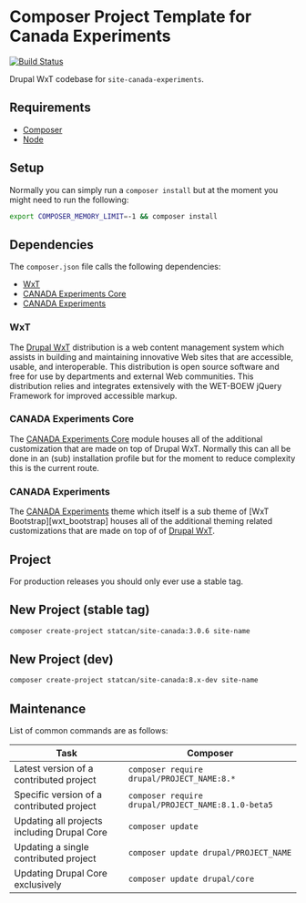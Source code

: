Composer Project Template for Canada Experiments
================================================

[![Build Status][ci-badge]][ci]

Drupal WxT codebase for `site-canada-experiments`.

## Requirements

* [Composer][composer]
* [Node][node]

## Setup

Normally you can simply run a `composer install` but at the moment you might need to run the following:

```sh
export COMPOSER_MEMORY_LIMIT=-1 && composer install
```

## Dependencies

The `composer.json` file calls the following dependencies:

* [WxT][wxt]
* [CANADA Experiments Core][canada_experiments_core]
* [CANADA Experiments][canada_experiments]

### WxT

The [Drupal WxT][wxt] distribution is a web content management system which assists in building and maintaining innovative Web sites that are accessible, usable, and interoperable. This distribution is open source software and free for use by departments and external Web communities. This distribution relies and integrates extensively with the WET-BOEW jQuery Framework for improved accessible markup.

### CANADA Experiments Core

The [CANADA Experiments Core][canada_experiments_core] module houses all of the additional customization that are made on top of Drupal WxT. Normally this can all be done in an (sub) installation profile but for the moment to reduce complexity this is the current route.

### CANADA Experiments

The [CANADA Experiments][canada_experiments] theme which itself is a sub theme of [WxT Bootstrap][wxt_bootstrap] houses all of the additional theming related customizations that are made on top of of [Drupal WxT][wxt].

## Project

For production releases you should only ever use a stable tag.

## New Project (stable tag)

```sh
composer create-project statcan/site-canada:3.0.6 site-name
```

## New Project (dev)

```sh
composer create-project statcan/site-canada:8.x-dev site-name
```

## Maintenance

List of common commands are as follows:

| Task                                            | Composer                                               |
|-------------------------------------------------|--------------------------------------------------------|
| Latest version of a contributed project         | ```composer require drupal/PROJECT_NAME:8.*```         |
| Specific version of a contributed project       | ```composer require drupal/PROJECT_NAME:8.1.0-beta5``` |
| Updating all projects including Drupal Core     | ```composer update```                                  |
| Updating a single contributed project           | ```composer update drupal/PROJECT_NAME```              |
| Updating Drupal Core exclusively                | ```composer update drupal/core```                      |


[canada_experiments_core]:    https://github.com/openplus/canada/tree/8.x-1.x/modules/custom/canada_experiments_core
[canada_experiments]:         https://github.com/openplus/canada/tree/8.x-1.x/themes/custom/canada_experiments
[ci]:                         https://travis-ci.org/openplus/site-canada-experiments
[ci-badge]:                   https://travis-ci.org/openplus/site-canada-experiments.svg?branch=8.x
[composer]:                   https://getcomposer.org
[node]:                       https://nodejs.org
[wxt]:                        https://github.com/drupalwxt/wxt
